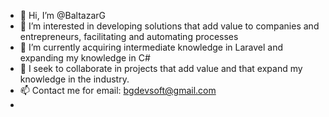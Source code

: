 - 👋 Hi, I’m @BaltazarG
- 👀 I’m interested in developing solutions that add value to companies and entrepreneurs, facilitating and automating processes
- 🌱 I’m currently acquiring intermediate knowledge in Laravel and expanding my knowledge in C#
- 💞️ I seek to collaborate in projects that add value and that expand my knowledge in the industry.
- 📫 Contact me for email: bgdevsoft@gmail.com
- 
<!---
BaltazarDev/BaltazarDev is a ✨ special ✨ repository because its `README.md` (this file) appears on your GitHub profile.
You can click the Preview link to take a look at your changes.
--->
